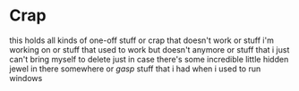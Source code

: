 # Crap

this holds all kinds of one-off stuff or crap that doesn't work or stuff i'm working on or stuff that used to work but doesn't anymore or stuff that i just can't bring myself to delete just in case there's some incredible little hidden jewel in there somewhere or *gasp* stuff that i had when i used to run windows